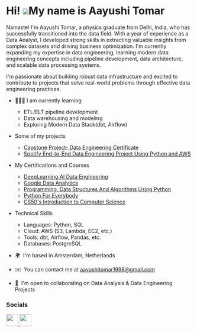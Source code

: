 Hi! ![](https://user-images.githubusercontent.com/18350557/176309783-0785949b-9127-417c-8b55-ab5a4333674e.gif)My name is Aayushi Tomar
=====================================================================================================================================

 Namaste! I'm Aayushi Tomar, a physics graduate from Delhi, India, who has successfully transitioned into the data field. With a year of experience as a Data Analyst, I developed strong skills in extracting valuable insights from complex datasets and driving business optimization.
 I'm currently expanding my expertise in data engineering, learning modern data engineering concepts including pipeline development, data architecture, and scalable data processing systems.

I'm passionate about building robust data infrastructure and excited to contribute to projects that solve real-world problems through effective data engineering practices.
- 👩🏻‍🏫 I am currently learning
   - ETL/ELT pipeline development
   - Data warehousing and modeling
   - Exploring Modern Data Stack(dbt, Airflow)

- Some of my projects
   - [Capstone Project- Data Engineering Certificate]()
   - [Spotify End-to-End Data Engineering Project Using Python and AWS]()

- My Certifications and Courses
   - [DeepLearning.AI Data Engineering](https://www.coursera.org/account/accomplishments/specialization/certificate/7QL19UF02HO4)
   - [Google Data Analytics](https://www.coursera.org/account/accomplishments/specialization/certificate/KDYPUJB3T5JX)
   - [Programming, Data Structures And Algorithms Using Python]()
   - [Python For Everybody](https://www.coursera.org/account/accomplishments/specialization/certificate/G845NLLNUXWJ)
   - [CS50's Introduction to Computer Science](https://certificates.cs50.io/1f286176-4ee8-4c53-8de4-2c13e95f6ced.pdf?size=letter)

* Technical Skills
  * Languages: Python, SQL
  * Cloud: AWS (S3, Lambda, EC2, etc.)
  * Tools: dbt, Airflow, Pandas, etc.
  * Databases: PostgreSQL        
          

* 🌍  I'm based in Amsterdam, Netherlands
* ✉️  You can contact me at [aayushitomar1998@gmail.com](mailto:aayushitomar1998@gmail.com)
* 🤝  I'm open to collaborating on Data Analysis & Data Engineering Projects


### Socials

<p align="left"> <a href="https://www.github.com/tomaraayushi" target="_blank" rel="noreferrer"> <picture> <source media="(prefers-color-scheme: dark)" srcset="https://raw.githubusercontent.com/danielcranney/readme-generator/main/public/icons/socials/github-dark.svg" /> <source media="(prefers-color-scheme: light)" srcset="https://raw.githubusercontent.com/danielcranney/readme-generator/main/public/icons/socials/github.svg" /> <img src="https://raw.githubusercontent.com/danielcranney/readme-generator/main/public/icons/socials/github.svg" width="32" height="32" /> </picture> </a> <a href="https://www.linkedin.com/in/aayushi-tomar" target="_blank" rel="noreferrer"> <picture> <source media="(prefers-color-scheme: dark)" srcset="https://raw.githubusercontent.com/danielcranney/readme-generator/main/public/icons/socials/linkedin-dark.svg" /> <source media="(prefers-color-scheme: light)" srcset="https://raw.githubusercontent.com/danielcranney/readme-generator/main/public/icons/socials/linkedin.svg" /> <img src="https://raw.githubusercontent.com/danielcranney/readme-generator/main/public/icons/socials/linkedin.svg" width="32" height="32" /> </picture> </a></p>
